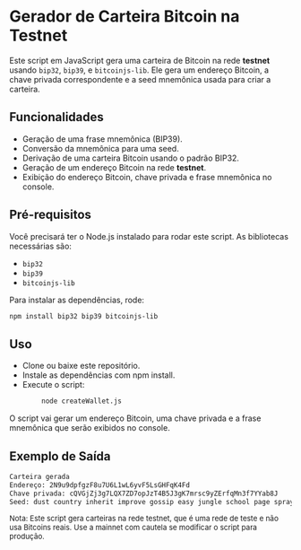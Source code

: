 # Gerador de Carteira Bitcoin na Testnet

Este script em JavaScript gera uma carteira de Bitcoin na rede **testnet** usando `bip32`, `bip39`, e `bitcoinjs-lib`. Ele gera um endereço Bitcoin, a chave privada correspondente e a seed mnemônica usada para criar a carteira.

## Funcionalidades

- Geração de uma frase mnemônica (BIP39).
- Conversão da mnemônica para uma seed.
- Derivação de uma carteira Bitcoin usando o padrão BIP32.
- Geração de um endereço Bitcoin na rede **testnet**.
- Exibição do endereço Bitcoin, chave privada e frase mnemônica no console.

## Pré-requisitos

Você precisará ter o Node.js instalado para rodar este script. As bibliotecas necessárias são:

- `bip32`
- `bip39`
- `bitcoinjs-lib`

Para instalar as dependências, rode:

```bash
npm install bip32 bip39 bitcoinjs-lib

```

## Uso

   - Clone ou baixe este repositório.
   - Instale as dependências com npm install.
   - Execute o script: 
```bash
        node createWallet.js
```
O script vai gerar um endereço Bitcoin, uma chave privada e a frase mnemônica que serão exibidos no console.

## Exemplo de Saída
```bash
Carteira gerada
Endereço: 2N9u9dpfgzF8u7U6L1wL6yvF5LsGHFqK4Fd
Chave privada: cQVGjZj3g7LQX7ZD7opJzT4B5J3gK7mrsc9yZErfqMn3f7YYab8J
Seed: dust country inherit improve gossip easy jungle school page spray dry enact
```

 <font size="2"> Nota: Este script gera carteiras na rede testnet, que é uma rede de teste e não usa Bitcoins reais. Use a mainnet com cautela se modificar o script para produção.</font>
